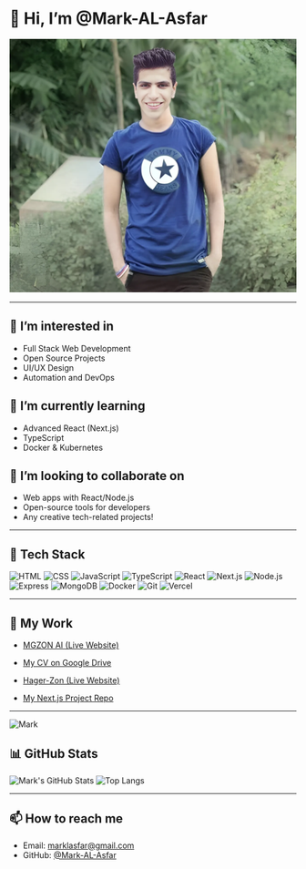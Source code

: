 # 👋 Hi, I’m @Mark-AL-Asfar

![Mark](https://raw.githubusercontent.com/Mark-Lasfar/MGZon/refs/heads/main/public/images/ibrahim_elasfar.png)

---

## 👀 I’m interested in
- Full Stack Web Development
- Open Source Projects
- UI/UX Design
- Automation and DevOps

## 🌱 I’m currently learning
- Advanced React (Next.js)
- TypeScript
- Docker & Kubernetes

## 💞️ I’m looking to collaborate on
- Web apps with React/Node.js
- Open-source tools for developers
- Any creative tech-related projects!

---

## 🧰 Tech Stack
![HTML](https://img.shields.io/badge/-HTML5-E34F26?style=flat&logo=html5&logoColor=fff)
![CSS](https://img.shields.io/badge/-CSS3-1572B6?style=flat&logo=css3)
![JavaScript](https://img.shields.io/badge/-JavaScript-F7DF1E?style=flat&logo=javascript&logoColor=000)
![TypeScript](https://img.shields.io/badge/-TypeScript-3178C6?style=flat&logo=typescript&logoColor=fff)
![React](https://img.shields.io/badge/-React-61DAFB?style=flat&logo=react&logoColor=000)
![Next.js](https://img.shields.io/badge/-Next.js-000?style=flat&logo=nextdotjs)
![Node.js](https://img.shields.io/badge/-Node.js-339933?style=flat&logo=node.js&logoColor=fff)
![Express](https://img.shields.io/badge/-Express-000?style=flat&logo=express&logoColor=fff)
![MongoDB](https://img.shields.io/badge/-MongoDB-47A248?style=flat&logo=mongodb&logoColor=fff)
![Docker](https://img.shields.io/badge/-Docker-2496ED?style=flat&logo=docker&logoColor=fff)
![Git](https://img.shields.io/badge/-Git-F05032?style=flat&logo=git&logoColor=fff)
![Vercel](https://img.shields.io/badge/-Vercel-000?style=flat&logo=vercel)

---

## 📂 My Work
- [MGZON AI (Live Website)](https://mgzon-mgzon-app.hf.space/)

- [My CV on Google Drive](https://drive.google.com/file/d/1-wr3dvpYtgAgAY9lc7pva_Dohoy9IdMk/view?usp=drivesdk)
- [Hager-Zon (Live Website)](https://hager-zon.vercel.app/)
- [My Next.js Project Repo](https://github.com/Mark-Lasfar/my-nextjs-project)

---
![Mark]([https://raw.githubusercontent.com/Mark-Lasfar/MGZon/refs/heads/main/public/images/ibrahim_elasfar.png](https://raw.githubusercontent.com/Mark-Lasfar/mgpt/refs/heads/main/static/video/mg.gif))


## 📊 GitHub Stats
![Mark's GitHub Stats](https://github-readme-stats.vercel.app/api?username=Mark-Lasfar&show_icons=true&theme=radical)
![Top Langs](https://github-readme-stats.vercel.app/api/top-langs/?username=Mark-Lasfar&layout=compact&theme=radical)

---

## 📫 How to reach me
- Email: [marklasfar@gmail.com](mailto:marklasfar@gmail.com)
- GitHub: [@Mark-AL-Asfar](https://github.com/Mark-Lasfar)

<!---
Mark EL-Asfar/Mark EL-Asfar is a ✨ special ✨ repository because its `README.md` (this file) appears on your GitHub profile.
You can click the Preview link to take a look at your changes.
--->
